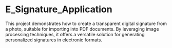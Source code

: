 # E_Signature_Application
This project demonstrates how to create a transparent digital signature from a photo, suitable for importing into PDF documents. By leveraging image processing techniques, it offers a versatile solution for generating personalized signatures in electronic formats.
